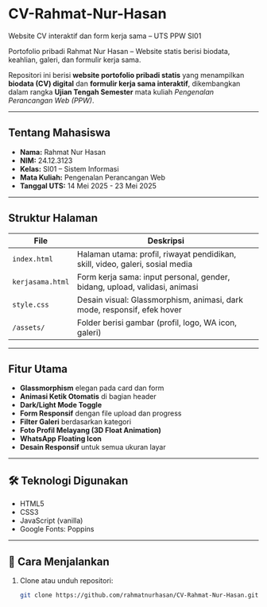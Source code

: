 #  CV-Rahmat-Nur-Hasan

Website CV interaktif dan form kerja sama – UTS PPW SI01

Portofolio pribadi Rahmat Nur Hasan – Website statis berisi biodata, keahlian, galeri, dan formulir kerja sama.



Repositori ini berisi **website portofolio pribadi statis** yang menampilkan **biodata (CV) digital** dan **formulir kerja sama interaktif**, dikembangkan dalam rangka **Ujian Tengah Semester** mata kuliah *Pengenalan Perancangan Web (PPW)*.

---

##  Tentang Mahasiswa

- **Nama:** Rahmat Nur Hasan  
- **NIM:** 24.12.3123 
- **Kelas:** SI01 – Sistem Informasi  
- **Mata Kuliah:** Pengenalan Perancangan Web  
- **Tanggal UTS:** 14 Mei 2025 - 23 Mei 2025  

---

##  Struktur Halaman

| File               | Deskripsi                                                                 |
|--------------------|--------------------------------------------------------------------------|
| `index.html`        | Halaman utama: profil, riwayat pendidikan, skill, video, galeri, sosial media |
| `kerjasama.html`    | Form kerja sama: input personal, gender, bidang, upload, validasi, animasi |
| `style.css`         | Desain visual: Glassmorphism, animasi, dark mode, responsif, efek hover |
| `/assets/`          | Folder berisi gambar (profil, logo, WA icon, galeri) |

---

##  Fitur Utama

-  **Glassmorphism** elegan pada card dan form  
-  **Animasi Ketik Otomatis** di bagian header  
-  **Dark/Light Mode Toggle**  
-  **Form Responsif** dengan file upload dan progress  
-  **Filter Galeri** berdasarkan kategori  
-  **Foto Profil Melayang (3D Float Animation)**  
-  **WhatsApp Floating Icon**  
-  **Desain Responsif** untuk semua ukuran layar  

---

## 🛠 Teknologi Digunakan

- HTML5  
- CSS3  
- JavaScript (vanilla)  
- Google Fonts: Poppins  


---

## 🔧 Cara Menjalankan

1. Clone atau unduh repositori:
   ```bash
   git clone https://github.com/rahmatnurhasan/CV-Rahmat-Nur-Hasan.git
